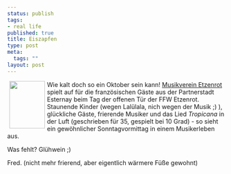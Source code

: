 ```yaml
--- 
status: publish
tags: 
- real life
published: true
title: Eiszapfen
type: post
meta: 
  tags: ""
layout: post
---
```

<p><img width="82" height="110" border="0" hspace="5" align="left" src="/wp-content/olduploads/equipment/trompete.serendipityThumb.jpg" alt=""  />Wie kalt doch so ein Oktober sein kann! <a target="_BLANK" href="http://www.musikverein-etzenrot.de/" title="http://www.musikverein-etzenrot.de/" onmouseover="window.status='http://www.musikverein-etzenrot.de/';return true;" onmouseout="window.status='';return true;">Musikverein Etzenrot</a> spielt auf für die französischen Gäste aus der Partnerstadt Esternay beim Tag der offenen Tür der FFW Etzenrot.<br />
Staunende Kinder (wegen Lalülala, nich wegen der Musik ;) ), glückliche Gäste, frierende Musiker und das Lied <i>Tropicana</i> in der Luft (geschrieben für 35, gespielt bei 10 Grad) - so sieht ein gewöhnlicher Sonntagvormittag in einem Musikerleben aus.</p>

<p>Was fehlt? Glühwein ;)</p>

<p>Fred. (nicht mehr frierend, aber eigentlich wärmere Füße gewohnt)</p>
